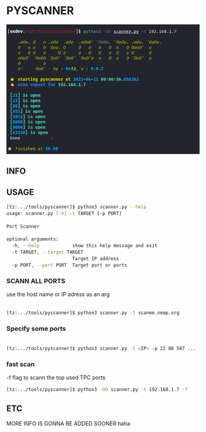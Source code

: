 # PYSCANNER

![prevue](./assets/demoimg.png)

## INFO



## USAGE

```sh
[tz:.../tools/pyscanner]$ python3 scanner.py --help
usage: scanner.py [-h] -t TARGET [-p PORT]

Port Scanner

optional arguments:
  -h, --help            show this help message and exit
  -t TARGET, --target TARGET
                        Target IP address
  -p PORT, --port PORT  Target port or ports

```

### SCANN ALL PORTS

use the host name or IP adress as an arg

```sh

[tz:.../tools/pyscanner]$ python3 scanner.py -t scanme.nmap.org

```

### Specify some ports

```sh

[tz:.../tools/pyscanner]$ python3 scanner.py -t <IP> -p 22 80 587 ...

```
### fast scan 

-f flag to scann the top used TPC ports 
```bash
[tz:.../tools/pyscanner]$ python3 -OO scanner.py -t 192.168.1.7 -f

```


## ETC

MORE INFO IS GONNA BE ADDED SOONER haha
